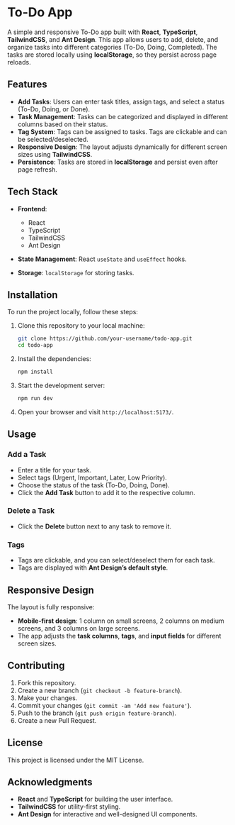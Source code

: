 # To-Do App

A simple and responsive To-Do app built with **React**, **TypeScript**, **TailwindCSS**, and **Ant Design**. This app allows users to add, delete, and organize tasks into different categories (To-Do, Doing, Completed). The tasks are stored locally using **localStorage**, so they persist across page reloads.

## Features

- **Add Tasks**: Users can enter task titles, assign tags, and select a status (To-Do, Doing, or Done).
- **Task Management**: Tasks can be categorized and displayed in different columns based on their status.
- **Tag System**: Tags can be assigned to tasks. Tags are clickable and can be selected/deselected.
- **Responsive Design**: The layout adjusts dynamically for different screen sizes using **TailwindCSS**.
- **Persistence**: Tasks are stored in **localStorage** and persist even after page refresh.

## Tech Stack

- **Frontend**:  
  - React
  - TypeScript
  - TailwindCSS
  - Ant Design

- **State Management**: React `useState` and `useEffect` hooks.

- **Storage**: `localStorage` for storing tasks.

## Installation

To run the project locally, follow these steps:

1. Clone this repository to your local machine:

   ```bash
   git clone https://github.com/your-username/todo-app.git
   cd todo-app
   ```

2. Install the dependencies:

   ```bash
   npm install
   ```

3. Start the development server:

   ```bash
   npm run dev
   ```

4. Open your browser and visit `http://localhost:5173/`.

## Usage

### **Add a Task**
- Enter a title for your task.
- Select tags (Urgent, Important, Later, Low Priority).
- Choose the status of the task (To-Do, Doing, Done).
- Click the **Add Task** button to add it to the respective column.

### **Delete a Task**
- Click the **Delete** button next to any task to remove it.

### **Tags**
- Tags are clickable, and you can select/deselect them for each task.
- Tags are displayed with **Ant Design’s default style**.

## Responsive Design

The layout is fully responsive:
- **Mobile-first design**: 1 column on small screens, 2 columns on medium screens, and 3 columns on large screens.
- The app adjusts the **task columns**, **tags**, and **input fields** for different screen sizes.

## Contributing

1. Fork this repository.
2. Create a new branch (`git checkout -b feature-branch`).
3. Make your changes.
4. Commit your changes (`git commit -am 'Add new feature'`).
5. Push to the branch (`git push origin feature-branch`).
6. Create a new Pull Request.

## License

This project is licensed under the MIT License.

## Acknowledgments

- **React** and **TypeScript** for building the user interface.
- **TailwindCSS** for utility-first styling.
- **Ant Design** for interactive and well-designed UI components.
